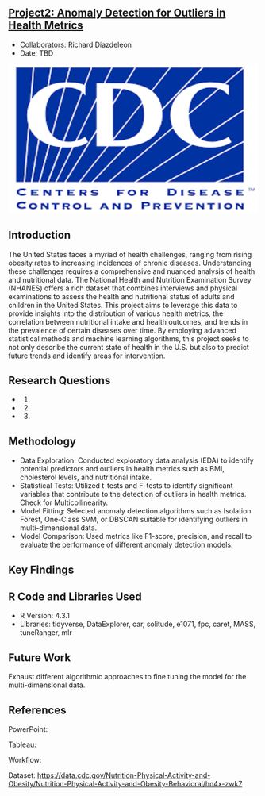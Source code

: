 ## [Project2: Anomaly Detection for Outliers in Health Metrics](https://github.com/dsrichard97/exploratory_analysis.git)
* Collaborators: Richard Diazdeleon
* Date: TBD

<img src="cdc.png" width= 600 height=300>	

## Introduction
The United States faces a myriad of health challenges, ranging from rising obesity rates to increasing incidences of chronic diseases. Understanding these challenges requires a comprehensive and nuanced analysis of health and nutritional data. The National Health and Nutrition Examination Survey (NHANES) offers a rich dataset that combines interviews and physical examinations to assess the health and nutritional status of adults and children in the United States. This project aims to leverage this data to provide insights into the distribution of various health metrics, the correlation between nutritional intake and health outcomes, and trends in the prevalence of certain diseases over time. By employing advanced statistical methods and machine learning algorithms, this project seeks to not only describe the current state of health in the U.S. but also to predict future trends and identify areas for intervention.

## Research Questions
* 1.
* 2.
* 3. 

## Methodology
* Data Exploration:  Conducted exploratory data analysis (EDA) to identify potential predictors and outliers in health metrics such as BMI, cholesterol levels, and nutritional intake.
* Statistical Tests: Utilized t-tests and F-tests to identify significant variables that contribute to the detection of outliers in health metrics. Check for Multicollinearity.
* Model Fitting: Selected anomaly detection algorithms such as Isolation Forest, One-Class SVM, or DBSCAN suitable for identifying outliers in multi-dimensional data.
* Model Comparison: Used metrics like F1-score, precision, and recall to evaluate the performance of different anomaly detection models.
  
## Key Findings


##  R Code and Libraries Used
* R Version: 4.3.1
* Libraries: tidyverse, DataExplorer, car, solitude, e1071, fpc, caret, MASS, tuneRanger, mlr 

## Future Work
Exhaust different algorithmic approaches to fine tuning the model for the multi-dimensional data.

## References
PowerPoint:

Tableau: 

Workflow: 

Dataset:  [
](https://data.cdc.gov/Nutrition-Physical-Activity-and-Obesity/Nutrition-Physical-Activity-and-Obesity-Behavioral/hn4x-zwk7)https://data.cdc.gov/Nutrition-Physical-Activity-and-Obesity/Nutrition-Physical-Activity-and-Obesity-Behavioral/hn4x-zwk7
